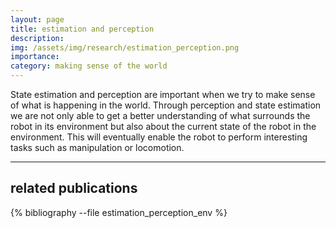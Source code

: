 ```yaml
---
layout: page
title: estimation and perception
description: 
img: /assets/img/research/estimation_perception.png
importance: 
category: making sense of the world
---
```

State estimation and perception are important when we try to make sense of what is 
happening in the world. Through perception and state estimation we are not only able to get a better understanding of what surrounds the robot in its environment but also about the current state of the robot in the environment. This will eventually enable the robot to perform interesting tasks such as manipulation or locomotion. 

---
## related publications
<div class="publications">

{% bibliography --file estimation_perception_env %}

</div>